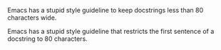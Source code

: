 Emacs has a stupid style guideline to keep docstrings
less than 80 characters wide.

Emacs has a stupid style guideline that restricts
the first sentence of a docstring to 80 characters.

